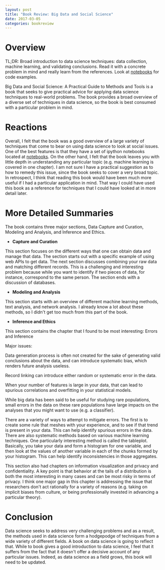 ```yaml
---
layout: post
title: "Book Review: Big Data and Social Science"
date: 2017-03-05
categories: bookreview
---
```


# **Overview**

TL;DR: Broad introduction to data science techniques: data collection, machine
learning, and validating conclusions. Read it with a concrete problem in mind
and really learn from the references. Look at [notebooks] for code examples.

Big Data and Social Science: A Practical Guide to Methods and Tools is a book
that seeks to give practical advice for applying data science techniques to
real-world problems.  The book provides a broad overview of a diverse set of
techniques in data science, so the book is best consumed with a particular problem in
mind.


# **Reactions**

Overall, I felt that the book was a good overview of a large variety of
techniques that come to bear on using data science to look at social issues.
One of the best features is that they have a set of ipython notebooks located
at [notebooks].  On the other hand, I felt that the book leaves you with little
depth in understanding any particular topic (e.g. machine learning is covered
in one chapter). I am not sure I have a practical suggestion as to how to
remedy this issue, since the book seeks to cover a very broad topic.
In retrospect, I think that reading this book would have been much
more useful if I had a particular application in mind.  That way I could have
used this book as a reference for techniques that I could have looked at in
more detail later.


# **More Detailed Summaries**

The book contains three major sections, Data
Capture and Curation, Modeling and Analysis, and Inference and Ethics.


- **Capture and Curation**

This section focuses on the different ways that one can obtain data and manage
that data.  The section starts out with a specific example of using web APIs to
get data. The next section discusses combining your raw data and matching
different records. This is a challenging and interesting problem because while
you want to identify if two pieces of data, for instance, correspond to the
same person. The section ends with a discussion of databases.

- **Modeling and Analysis**

This section starts with an overview of different machine learning methods,
text analysis, and network analysis. I already know a lot about these methods,
so I didn't get too much from this part of the book.

- **Inference and Ethics**

This section contains the chapter that I found to be most interesting:
Errors and Inference

Major issues:

Data generation process is often not created for the sake of generating valid
conclusions about the data, and can introduce systematic bias, which renders
future analysis useless.

Record linking can introduce either random or systematic error in the data.

When your number of features is large in your data, that can lead to spurious
correlations and overfitting in your statistical models.

While big data has been said to be useful for studying rare populations, small
errors in the data on these rare populations have large impacts on the
analyses that you might want to use (e.g. a classifier).

There are a variety of ways to attempt to mitigate errors. The first is to
create some rule that meshes with your experience, and to see if that trend is
present in your data.  This can help identify spurious errors in the data.
There are also systematic methods based on various machine learning techniques.
One particularly interesting method is called the tableplot. Basically, you
take your data and form a histogram for one variable, and then look at the
values of another variable in each of the chunks formed by your histogram. This
can help identify inconsistencies in those aggregates.


This section also had chapters on information visualization and privacy and
confidentiality.  A key point is that behavior at the tails of a distribution
is both the most interesting in many cases and can be most risky in terms of
privacy. I think one major gap in this chapter is addressing the issue that
researchers don't act rationally for a variety of reasons (e.g. taking on
implicit biases from culture, or being professionally invested in advancing a
particular theory).



# **Conclusion**

Data science seeks to address very challenging problems and as a result, the
methods used in data science form a hodgepodge of techniques from a wide
variety of different fields. A book on data science is going to reflect that.
While to book gives a good introduction to data science, I feel that it suffers
from the fact that it doesn't offer a decisive account of any particular
issues. Indeed, as data science as a field grows, this book will need
to be updated.

[notebooks]: https://github.com/BigDataSocialScience


